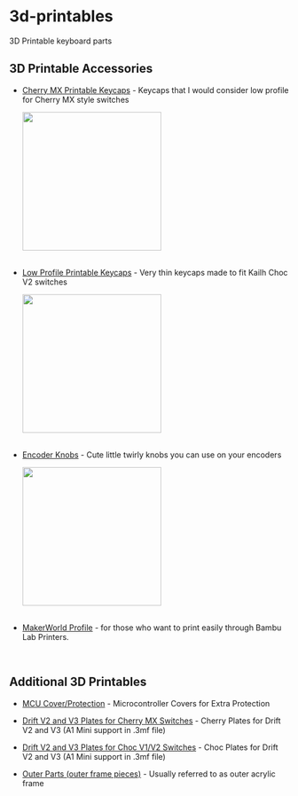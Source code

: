 # 3d-printables
3D Printable keyboard parts  


## 3D Printable Accessories  
 - [Cherry MX Printable Keycaps](/printables/Cherry-MX/) - Keycaps that I would consider low profile for Cherry MX style switches  

   <img src="img/Otaru_Keycaps_Cherry.png" width="250">  
   <br/><br/>  
   
 - [Low Profile Printable Keycaps](/printables/Low-Profile/) - Very thin keycaps made to fit Kailh Choc V2 switches  

   <img src="img/Otaru_Keycaps_LP.png" width="250">  
   <br/><br/>  
      
 - [Encoder Knobs](/printables/Encoder-Knobs/) - Cute little twirly knobs you can use on your encoders

   <img src="img/EC12-Knobs.png" width="250">  
   <br/><br/>  
      
 - [MakerWorld Profile](https://makerworld.com/en/@timception) - for those who want to print easily through Bambu Lab Printers.
<br/>  


 ## Additional 3D Printables
 - [MCU Cover/Protection](/V3-MCU-Cover/) - Microcontroller Covers for Extra Protection
   
 - [Drift V2 and V3 Plates for Cherry MX Switches](/Drift-V2-and-V3-Cherry-Plates/) - Cherry Plates for Drift V2 and V3 (A1 Mini support in .3mf file)  
 
 - [Drift V2 and V3 Plates for Choc V1/V2 Switches](/Drift-V2-and-V3-Choc-Plates/) - Choc Plates for Drift V2 and V3 (A1 Mini support in .3mf file)
 
 - [Outer Parts (outer frame pieces)](/Outer-Acrylic/) - Usually referred to as outer acrylic frame  
<br/><br/>  
